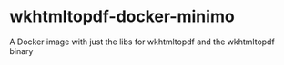 # wkhtmltopdf-docker-minimo
A Docker image with just the libs for wkhtmltopdf and the wkhtmltopdf binary
